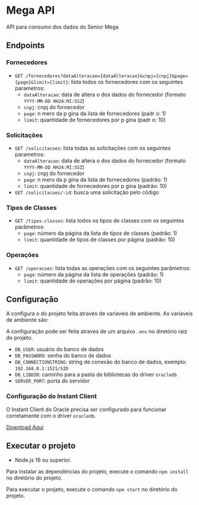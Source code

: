 # Mega API

API para consumo dos dados do Senior Mega

## Endpoints

### Fornecedores

* `GET /fornecedores?dataAlteracao={dataAlteracao}&cnpj={cnpj}&page={page}&limit={limit}`: lista todos os fornecedores
  com os seguintes parametros:
    + `dataAlteracao`: data de altera o dos dados do fornecedor (formato `YYYY-MM-DD HH24:MI:SSZ`)
    + `cnpj`: cnpj do fornecedor
    + `page`: n mero da p gina da lista de fornecedores (padr o: 1)
    + `limit`: quantidade de fornecedores por p gina (padr o: 10)

### Solicitações

* `GET /solicitacoes`: lista todas as solicitações com os seguintes parametros:
  + `dataAlteracao`: data de altera o dos dados do fornecedor (formato `YYYY-MM-DD HH24:MI:SSZ`)
  + `cnpj`: cnpj do fornecedor
  + `page`: n mero da p gina da lista de fornecedores (padrão: 1)
  + `limit`: quantidade de fornecedores por p gina (padrão: 10)
* `GET /solicitacoes/:id`: busca uma solicitação pelo código

### Tipos de Classes

* `GET /tipos-classes`: lista todos os tipos de classes com os seguintes parâmetros:
  + `page`: número da página da lista de tipos de classes (padrão: 1)
  + `limit`: quantidade de tipos de classes por página (padrão: 10)

### Operações

* `GET /operacoes`: lista todas as operações com os seguintes parâmetros:
  + `page`: número da página da lista de operações (padrão: 1)
  + `limit`: quantidade de operações por página (padrão: 10)

## Configuração

A configura o do projeto feita atraves de variaveis de ambiente. As variaveis de ambiente são:

A configuração pode ser feita atraves de um arquivo `.env` no diretório raiz do projeto.

* `DB_USER`: usuário do banco de dados
* `DB_PASSWORD`: senha do banco de dados
* `DB_CONNECTIONSTRING`: string de conexão do banco de dados, exemplo: `192.168.0.1:1521/SID`
* `DB_LIBDIR`: caminho para a pasta de bibliotecas do driver `oracledb`
* `SERVER_PORT`: porta do servidor


### Configuração do Instant Client

O Instant Client do Oracle precisa ser configurado para funcionar corretamente com o driver `oracledb`.

[Download Aqui](https://www.oracle.com/database/technologies/instant-client/downloads.html)


## Executar o projeto

* Node.js 16 ou superior.

Para instalar as dependências do projeto, execute o comando `npm install` no diretório do projeto.

Para executar o projeto, execute o comando `npm start` no diretório do projeto.
